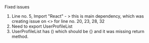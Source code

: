 Fixed issues 
1) Line no. 5, Import "React" - > this is main dependency, which was creating issue on <> for line no. 20, 23, 28, 32 
2) Need to export UserProfileList 
3) UserProfileList has () which should be {} and it was missing return method.
